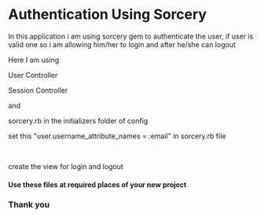 <h1> Authentication Using Sorcery </h1>
<p> In this application i am using sorcery gem to authenticate the user, if user is valid one so i am allowing him/her to login and after he/she can logout </p>

<p> Here I am using </p>
<p> User Controller </p>
<p> Session Controller </p> and 
<p> sorcery.rb in the initializers folder of config </p>

set this "user.username_attribute_names = :email" in sorcery.rb file

 <br/>

create the view for login and logout

<h4> Use these files at required places of your new project </h4>

<h3> Thank you </h3>
